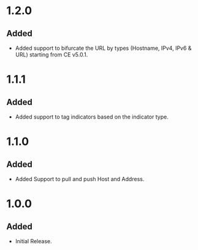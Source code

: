 # 1.2.0
## Added
- Added support to bifurcate the URL by types (Hostname, IPv4, IPv6 & URL) starting from CE v5.0.1.

# 1.1.1
## Added
- Added support to tag indicators based on the indicator type.

# 1.1.0
## Added
- Added Support to pull and push Host and Address.

# 1.0.0
## Added
- Initial Release.

